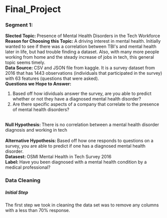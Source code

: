 # Final_Project

### Segment 1: <br>
<strong> Slected Topic: </strong> Presence of Mental Health Disorders in the Tech Workforce <br>
<strong> Reason for Choosing this Topic: </strong>  A driving interest in mental health. Initially wanted to see if there was a correlation between TBI's and mental health later in life, but had trouble finding a dataset. Also, with many more people working from home and the steady increase of jobs in tech, this general topic seems timely.<br>
<strong> Data Source: </strong> CSV and JSON file from kaggle. It is a survey dataset from 2016 that has 1443 observations (individuals that participated in the survey) with 63 features (questions that were asked).<br> 
<strong> Questions we Hope to Answer: </strong> 
1. Based off how idividuals answer the survey, are you able to predict whether or not they have a diagnosed mental health disorder?
2. Are there specific aspects of a company that correlate to the presence of mental health disorders?<br><br>


<strong> Null Hypothesis: </strong> There is no correlation between a mental health disorder diagnosis and working in tech <br>  
<strong> Alternative Hypothesis: </strong> Based off how one responds to questions on a survey, you are able to predict if one has a diagnosed mental health disorder. <br> 
<strong> Datasest: </strong>OSMI Mental Health in Tech Survey 2016 <br>
<strong> Label: </strong>Have you been diagnosed with a mental health condition by a medical professional? <br>


### Data Cleaning
##### Initial Step
The first step we took in cleaning the data set was to remove any columns with a less than 70% response.